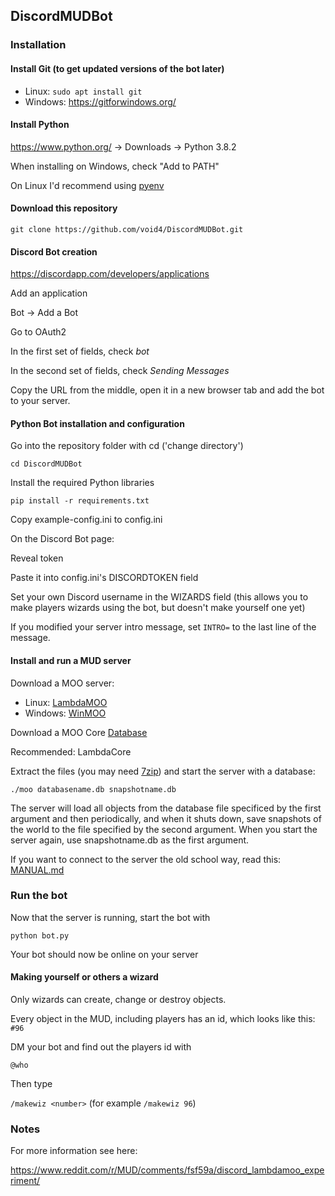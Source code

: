 ## DiscordMUDBot

### Installation

#### Install Git (to get updated versions of the bot later)

- Linux: `sudo apt install git`
- Windows: https://gitforwindows.org/

#### Install Python

https://www.python.org/ -> Downloads -> Python 3.8.2

When installing on Windows, check "Add to PATH"

On Linux I'd recommend using [pyenv](https://github.com/pyenv/pyenv)

#### Download this repository

`git clone https://github.com/void4/DiscordMUDBot.git`

#### Discord Bot creation

https://discordapp.com/developers/applications

Add an application

Bot -> Add a Bot

Go to OAuth2

In the first set of fields, check *bot*

In the second set of fields, check *Sending Messages*

Copy the URL from the middle, open it in a new browser tab and add the bot to your server.

#### Python Bot installation and configuration

Go into the repository folder with cd ('change directory')

`cd DiscordMUDBot`

Install the required Python libraries

`pip install -r requirements.txt`

Copy example-config.ini to config.ini

On the Discord Bot page:

Reveal token

Paste it into config.ini's DISCORDTOKEN field

Set your own Discord username in the WIZARDS field (this allows you to make players wizards using the bot, but doesn't make yourself one yet)

If you modified your server intro message, set `INTRO=` to the last line of the message.

#### Install and run a MUD server

Download a MOO server:

- Linux: [LambdaMOO](http://www.moo-cows.com/downloads.html)
- Windows: [WinMOO](https://www.chrisunkel.com/WinMOO/)

Download a MOO Core [Database](http://www.moo-cows.com/downloads.html)

Recommended: LambdaCore

Extract the files (you may need [7zip](https://www.7-zip.org/)) and start the server with a database:

`./moo databasename.db snapshotname.db`

The server will load all objects from the database file specificed by the first argument and then periodically, and when it shuts down, save snapshots of the world to the file specified by the second argument. When you start the server again, use snapshotname.db as the first argument.

If you want to connect to the server the old school way, read this: [MANUAL.md](MANUAL.md)

### Run the bot

Now that the server is running, start the bot with

`python bot.py`

Your bot should now be online on your server

#### Making yourself or others a wizard

Only wizards can create, change or destroy objects.

Every object in the MUD, including players has an id, which looks like this: `#96`

DM your bot and find out the players id with

`@who`

Then type

`/makewiz <number>` (for example `/makewiz 96`)

### Notes

For more information see here:

https://www.reddit.com/r/MUD/comments/fsf59a/discord_lambdamoo_experiment/
